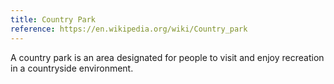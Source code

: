 ```yaml
---
title: Country Park
reference: https://en.wikipedia.org/wiki/Country_park
---
```

A country park is an area designated for people to visit and enjoy recreation in a countryside environment.
